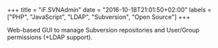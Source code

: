 +++
title = "iF.SVNAdmin"
date = "2016-10-18T21:01:50+02:00"
labels = ["PHP", "JavaScript", "LDAP", "Subversion", "Open Source"]
+++

Web-based GUI to manage Subversion repositories and User/Group permissions (+LDAP support).
<!--more-->